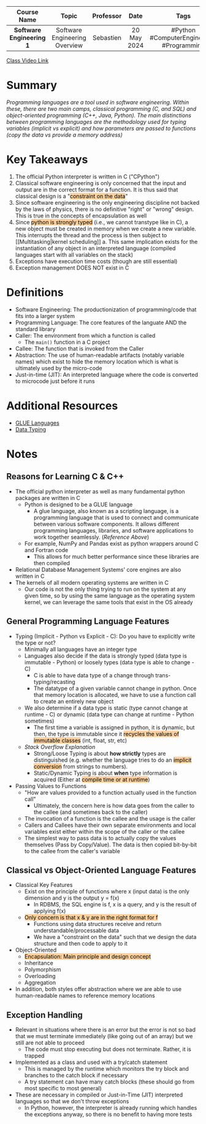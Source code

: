 |        Course Name         |             Topic             | Professor |    Date     |                   Tags                    |
| :------------------------: | :---------------------------: | :-------: | :---------: | :---------------------------------------: |
| **Software Engineering 1** | Software Engineering Overview | Sebastien | 20 May 2024 | #Python #ComputerEngineering #Programming |

[Class Video Link](https://dstisas-my.sharepoint.com/personal/ted_codd_nuc_dsti_institute/_layouts/15/stream.aspx?id=%2Fpersonal%2Fted%5Fcodd%5Fnuc%5Fdsti%5Finstitute%2FDocuments%2FRecordings%2FS24%2D%20DS%20%26%20Common%20LINK%20DS%5FDA%5FDE%2D20240520%5F095805%2DMeeting%20Recording%2Emp4&nav=eyJyZWZlcnJhbEluZm8iOnsicmVmZXJyYWxBcHAiOiJTdHJlYW1XZWJBcHAiLCJyZWZlcnJhbFZpZXciOiJTaGFyZURpYWxvZy1MaW5rIiwicmVmZXJyYWxBcHBQbGF0Zm9ybSI6IldlYiIsInJlZmVycmFsTW9kZSI6InZpZXcifX0%3D&nav=eyJyZWZlcnJhbEluZm8iOnsicmVmZXJyYWxBcHAiOiJTdHJlYW1XZWJBcHAiLCJyZWZlcnJhbFZpZXciOiJTaGFyZURpYWxvZy1MaW5rIiwicmVmZXJyYWxBcHBQbGF0Zm9ybSI6IldlYiIsInJlZmVycmFsTW9kZSI6InZpZXcifX0=&ga=1)

# Summary
*Programming languages are a tool used in software engineering. Within these, there are two main camps, classical programming (C, and SQL) and object-oriented programming (C++, Java, Python). The main distinctions between programming languages are the methodology used for typing variables (implicit vs explicit) and how parameters are passed to functions (copy the data vs provide a memory address)*

# Key Takeaways
1. The official Python interpreter is written in C ("CPython")
2. Classical software engineering is only concerned that the input and output are in the correct format for a function. It is thus said that classical design is a "<mark style="background: #FFB86CA6;">constraint on the data</mark>"
3. Since software engineering is the only engineering discipline not backed by the laws of physics, there is no definitive "right" or "wrong" design. This is true in the concepts of encapsulation as well
4. Since <mark style="background: #FFB86CA6;">python is strongly typed</mark> (i.e., we cannot transtype like in C), a new object must be created in memory when we create a new variable. This interrupts the thread and the process is then subject to [[Multitasking|kernel scheduling]]
	a. This same implication exists for the instantiation of any object in an interpreted language (compiled languages start with all variables on the stack)
5. Exceptions have execution time costs (though are still essential) 
6. Exception management DOES NOT exist in C
# Definitions
- Software Engineering: The productionization of programming/code that fits into a larger system
- Programming Language: The core features of the languate AND the standard library
- Caller: The environment from which a function is called
	- The `main()` function in a C project
- Callee: The function that is invoked from the Caller
- Abstraction: The use of human-readable artifacts (notably variable names) which exist to hide the memory location which is what is ultimately used by the micro-code
- Just-in-time (JIT): An interpreted language where the code is converted to microcode just before it runs

# Additional Resources
- [GLUE Languages](https://www.devx.com/terms/glue-language/#:~:text=Glue%20languages%20facilitate%20communication%20between,of%20use%20and%20flexible%20nature.)
- [Data Typing](https://en.wikipedia.org/wiki/Type_system#STATIC)

# Notes
## Reasons for Learning C & C++
- The official python interpreter as well as many fundamental python packages are written in C
	- Python is designed to be a GLUE language
		- A glue language, also known as a scripting language, is a programming language that is used to connect and communicate between various software components. It allows different programming languages, libraries, and software applications to work together seamlessly. (*Reference Above*)
	- For example, NumPy and Pandas exist as python wrappers around C and Fortran code
		- This allows for much better performance since these libraries are then compiled
- Relational Database Management Systems' core engines are also written in C
- The kernels of all modern operating systems are written in C
	- Our code is not the only thing trying to run on the system at any given time, so by using the same language as the operating system kernel, we can leverage the same tools that exist in the OS already
## General Programming Language Features
- Typing (Implicit - Python vs Explicit - C): Do you have to explicitly write the type or not?
	- Minimally all languages have an integer type
	- Languages also decide if the data is strongly typed (data type is immutable - Python) or loosely types (data type is able to change - C)
		- C is able to have data type of a change through trans-typing/recasting
		- The datatype of a given variable cannot change in python. Once that memory location is allocated, we have to use a function call to create an entirely new object
	- We also determine if a data type is static (type cannot change at runtime  - C) or dynamic (data type can change at runtime - Python sometimes)
		- The first time a variable is assigned in python, it is dynamic, but then, the type is immutable since it <mark style="background: #FFB86CA6;">recycles the values of immutable classes</mark> (int, float, str, etc)
	-  *Stack Overflow Explanation*
		- Strong/Loose Typing is about **how strictly** types are distinguished (e.g. whether the language tries to do an <mark style="background: #FFB86CA6;">implicit conversion</mark> from strings to numbers).
		- Static/Dynamic Typing is about **when** type information is acquired (Either at <mark style="background: #FFB86CA6;">compile time or at runtime</mark>)
- Passing Values to Functions
	- "How are values provided to a function actually used in the function call"
		- Ultimately, the concern here is how data goes from the caller to the callee (and sometimes back to the caller)
	- The invocation of a function is the callee and the usage is the caller
	- Callers and Callees have their own separate environments and local variables exist either within the scope of the caller or the callee
	- The simplest way to pass data is to actually copy the values themselves (Pass by Copy/Value). The data is then copied bit-by-bit to the callee from the caller's variable
## Classical vs Object-Oriented Language Features
- Classical Key Features
	- Exist on the principle of functions where x (input data) is the only dimension and y is the output y = f(x)
		- In RDBMS, the SQL engine is f, x is a query, and y is the result of applying f(x)
	- <mark style="background: #FFB86CA6;">Only concern is that x & y are in the right format for f</mark>
		- Functions using data structures receive and return understandable/processable data
		- We have a "constraint on the data" such that we design the data structure and then code to apply to it
- Object-Oriented
	- <mark style="background: #FFB86CA6;">Encapsulation: Main principle and design concept</mark>
	- Inheritance
	- Polymorphism
	- Overloading
	- Aggregation
- In addition, both styles offer abstraction where we are able to use human-readable names to reference memory locations
## Exception Handling
- Relevant in situations where there is an error but the error is not so bad that we must terminate immediately (like going out of an array) but we still are not able to proceed
	- The code must stop executing but does not terminate. Rather, it is trapped
- Implemented as a class and used with a try/catch statement
	- This is managed by the runtime which monitors the try block and branches to the catch block if necessary
	- A try statement can have many catch blocks (these should go from most specific to most general)
- These are necessary in compiled or Just-in-Time (JIT) interpreted languages so that we don't throw exceptions
	- In Python, however, the interpreter is already running which handles the exceptions anyway, so there is no benefit to having more tests


